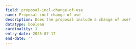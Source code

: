 ```yaml
---
field: proposal-incl-change-of-use
name: Proposal incl change of use
description: Does the proposal include a change of use?
datatype: boolean
cardinality: 1
entry-date: 2025-07-17
end-date: ''
---
```

